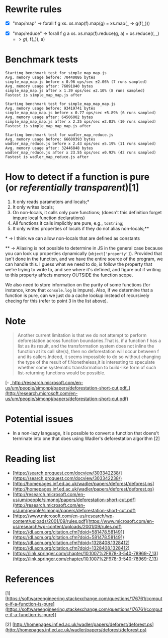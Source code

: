 # Rewrite rules

- [x] "map/map"    -> forall f g xs. xs.map(f).map(g) = xs.map(_ => g(f(_)))

- [x] "map/reduce" -> forall f g a xs. xs.map(f).reduce(g, a) = xs.reduce(($, \_) => g($, f(_)), a)

# Benchmark tests

```
Starting benchmark test for simple_map_map.js
Avg. memory usage before: 70440086 bytes
simple_map_map.js before x 0.96 ops/sec ±2.06% (7 runs sampled)
Avg. memory usage after: 76091840 bytes
simple_map_map.js after x 1.39 ops/sec ±2.10% (8 runs sampled)
Fastest is simple_map_map.js after

Starting benchmark test for simple_map_map_map.js
Avg. memory usage before: 93419741 bytes
simple_map_map_map.js before x 0.77 ops/sec ±5.89% (6 runs sampled)
Avg. memory usage after: 64506002 bytes
simple_map_map_map.js after x 2.25 ops/sec ±2.03% (10 runs sampled)
Fastest is simple_map_map_map.js after

Starting benchmark test for wadler_map_reduce.js
Avg. memory usage before: 66600393 bytes
wadler_map_reduce.js before x 2.43 ops/sec ±5.19% (11 runs sampled)
Avg. memory usage after: 32446848 bytes
wadler_map_reduce.js after x 23.55 ops/sec ±0.92% (42 runs sampled)
Fastest is wadler_map_reduce.js after
```

# How to detect if a function is pure (or _referentially transparent_)[1]

1. It only reads parameters and locals;*
2. It only writes locals;
3. On non-locals, it calls only pure functions; (doesn't this definition forget impure local function declarations)
4. All functions it calls implicitly are pure, e.g., `toString`; 
5. It only writes properties of locals if they do not alias non-locals;**

\* -> I think we can allow non-locals that are defined as constants

** -> Aliasing is not possible to determine in JS in the general case because you can look up properties dynamically (`object['property']`). Provided that isn't done in the function, and we have the entire source of the program, we can handle this. I guess what we need to do, is follow the property that we're trying to write to, and see where it's defined, and figure out if writing to this property affects memory OUTSIDE the function scope.

We also need to store information on the purity of some functions (for instance, know that `console.log` is impure). Also, if we determine that a function is pure, can we just do a cache lookup instead of recursively checing for this (refer to point 3 in the list above).

# Note

> Another current limitation is that we do not attempt to
perform deforestation across function boundaries.That is,
if a function f has a list as its result, and the transformation
system does not inline the function at its call site(s), then no
deforestation will occur between f and its callers.Indeed,
it seems impossible to do so without changing the type of
the result of f.Nonetheless,it is interesting to speculate
whether some systematic transformation to build-like form
of such list-returning functions would be possible.

[- _http://research.microsoft.com/en-us/um/people/simonpj/papers/deforestation-short-cut.pdf_](http://research.microsoft.com/en-us/um/people/simonpj/papers/deforestation-short-cut.pdf)

# Potential issues

* In a non-lazy language, it is possible to convert a function that doens't terminate into one that does using Wadler's deforestation algorithm [2]

# Reading list

* [https://search.proquest.com/docview/303342238/](https://search.proquest.com/docview/303342238/)
* [http://homepages.inf.ed.ac.uk/wadler/papers/deforest/deforest.ps](http://homepages.inf.ed.ac.uk/wadler/papers/deforest/deforest.ps)
* [http://research.microsoft.com/en-us/um/people/simonpj/papers/deforestation-short-cut.pdf](http://research.microsoft.com/en-us/um/people/simonpj/papers/deforestation-short-cut.pdf)
* [https://www.microsoft.com/en-us/research/wp-content/uploads/2001/09/rules.pdf](https://www.microsoft.com/en-us/research/wp-content/uploads/2001/09/rules.pdf)
* [https://dl.acm.org/citation.cfm?doid=581478.581491](https://dl.acm.org/citation.cfm?doid=581478.581491)
* [https://dl.acm.org/citation.cfm?doid=1328408.1328412](https://dl.acm.org/citation.cfm?doid=1328408.1328412)
* [https://link.springer.com/chapter/10.1007%2F978-3-540-78969-7_13](https://link.springer.com/chapter/10.1007%2F978-3-540-78969-7_13)


# References
[1] [https://softwareengineering.stackexchange.com/questions/176761/compute-if-a-function-is-pure](https://softwareengineering.stackexchange.com/questions/176761/compute-if-a-function-is-pure)]

[2] [http://homepages.inf.ed.ac.uk/wadler/papers/deforest/deforest.ps](http://homepages.inf.ed.ac.uk/wadler/papers/deforest/deforest.ps)